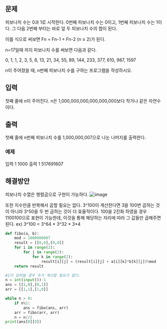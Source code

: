 ## 문제
피보나치 수는 0과 1로 시작한다. 0번째 피보나치 수는 0이고, 1번째 피보나치 수는 1이다. 그 다음 2번째 부터는 바로 앞 두 피보나치 수의 합이 된다.

이를 식으로 써보면 Fn = Fn-1 + Fn-2 (n ≥ 2)가 된다.

n=17일때 까지 피보나치 수를 써보면 다음과 같다.

0, 1, 1, 2, 3, 5, 8, 13, 21, 34, 55, 89, 144, 233, 377, 610, 987, 1597

n이 주어졌을 때, n번째 피보나치 수를 구하는 프로그램을 작성하시오.

## 입력
첫째 줄에 n이 주어진다. n은 1,000,000,000,000,000,000보다 작거나 같은 자연수이다.

## 출력
첫째 줄에 n번째 피보나치 수를 1,000,000,007으로 나눈 나머지를 출력한다.

### 예제
입력 1 
1000
출력 1 
517691607

## 해결방안
피보나치 수열은 행렬곱으로 구현이 가능하다. 
![image](https://user-images.githubusercontent.com/118050445/202995824-865f97bf-dc19-496f-9188-040c95dcd1a4.png)

또한 지수만큼 반복해서 곱할 필요는 없다. 3^100이 계산한다면 3을 100번 곱하는 것이 아니라 3^50을 두 번 곱하는 것이 더 효율적이다.
100을 2진화 하였을 경우 1100100으로 표현이 가능한데, 이것을 통해 해당하는 자리에 따라 그 값들만 곱해주면 된다.
ex) 3^100 = 3^64 * 3^32 * 3*4

```python
def fibo(a, b):
    mod = 1000000007
    result = [[0,0],[0,0]]
    for i in range(2):
        for j in range(2):
            for k in range(2):
                result[i][j] = (result[i][j] + a[i][k]*b[k][j])%mod
    return result

#1이 입력될 경우 추가 계산할 필요가 없다.
n = int(input())-1
ans = [[1,0],[0,1]]
arr = [[1,1],[1,0]]

while n > 0:
    if n%2:
        ans = fibo(ans, arr)
    arr = fibo(arr, arr)
    n = n//2
print(ans[0][0])
```
